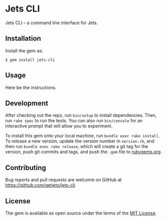 # Jets CLI

Jets CLI – a command line interface for Jets.

## Installation

Install the gem as:

    $ gem install jets-cli

## Usage

Here be the instructions.

## Development

After checking out the repo, run `bin/setup` to install dependencies. Then, run `rake spec` to run the tests. You can also run `bin/console` for an interactive prompt that will allow you to experiment.

To install this gem onto your local machine, run `bundle exec rake install`. To release a new version, update the version number in `version.rb`, and then run `bundle exec rake release`, which will create a git tag for the version, push git commits and tags, and push the `.gem` file to [rubygems.org](https://rubygems.org).

## Contributing

Bug reports and pull requests are welcome on GitHub at https://github.com/getjets/jets-cli.


## License

The gem is available as open source under the terms of the [MIT License](https://opensource.org/licenses/MIT).